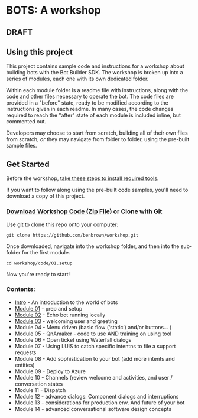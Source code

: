 # BOTS: A workshop
## DRAFT

## Using this project

This project contains sample code and instructions for a workshop about building bots with the Bot Builder SDK.
The workshop is broken up into a series of modules, each one with its own dedicated folder.

Within each module folder is a readme file with instructions, along with the code and other files necessary to operate the bot.
The code files are provided in a "before" state, ready to be modified according to the instructions given in each readme.
In many cases, the code changes required to reach the "after" state of each module is included inline, but commented out. 

Developers may choose to start from scratch, building all of their own files from scratch, _or_ they may navigate from folder to folder,
using the pre-built sample files.


## Get Started

Before the workshop, [take these steps to install required tools](code/01.setup/readme.md#install-important-bot-building-tools).

If you want to follow along using the pre-built code samples, you'll need to download a copy of this project.

### [Download Workshop Code (Zip File)](https://github.com/benbrown/workshop/archive/master.zip) or Clone with Git

Use git to clone this repo onto your computer:

```
git clone https://github.com/benbrown/workshop.git
```

Once downloaded, navigate into the workshop folder, and then into the sub-folder for the first module.

```
cd workshop/code/01.setup
```

Now you're ready to start!

### Contents:

* [Intro](code/00.intro) - An introduction to the world of bots
* [Module 01](code/01.setup) - prep and setup
* [Module 02](code/02.echo_bot) - Echo bot running locally
* [Module 03](code/03.welcome_bot) - welcoming user and greeting 
* Module 04 - Menu driven (basic flow (‘static’) and/or buttons… )
* Module 05 - QnAmaker  - code to use AND training on using tool
* Module 06 - Open ticket using Waterfall dialogs 
* Module 07 - Using LUIS to catch specific intentns to file a support requests 
* Module 08 - Add sophistication to your bot (add more intents and entities) 
* Module 09 - Deploy to Azure 
* Module 10 - Channels (review welcome and activities, and user / conversation states
* Module 11 - Dispatch 
* Module 12 - advance dialogs: Component dialogs and interruptions 
* Module 13 - considerations for production env. And future of your bot 
* Module 14 - advanced conversational software design concepts
